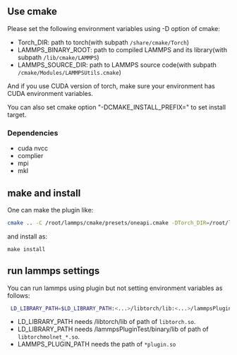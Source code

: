 ## Use cmake

Please set the following environment variables using -D option of cmake:

 - Torch_DIR: path to torch(with subpath `/share/cmake/Torch`)
 - LAMMPS_BINARY_ROOT: path to compiled LAMMPS and its library(with subpath `/lib/cmake/LAMMPS`)
 - LAMMPS_SOURCE_DIR: path to LAMMPS source code(with subpath `/cmake/Modules/LAMMPSUtils.cmake`) 

And if you use CUDA version of torch, make sure your environment has CUDA environment variables.

You can also set cmake option "-DCMAKE_INSTALL_PREFIX=<path>" to set install target.

### Dependencies

- cuda nvcc
- complier
- mpi
- mkl

## make and install

One can make the plugin like:
```bash 
cmake .. -C /root/lammps/cmake/presets/oneapi.cmake -DTorch_DIR=/root/libtorch/libtorch -DLAMMPS_BINARY_ROOT=/root/lammps/binary -DLAMMPS_SOURCE_DIR=/root/lammps -DCMAKE_INSTALL_PREFIX=../binary
```

and install as:
```
make install
```

## run lammps settings

You can run lammps using plugin but not setting environment variables as follows:
```bash
 LD_LIBRARY_PATH=$LD_LIBRARY_PATH:<...>/libtorch/lib:<...>/lammpsPluginTest/binary/lib/ LAMMPS_PLUGIN_PATH=<...>/binary/lib/torchmolnet_lmp lmp_mpi -in in.lammps > log.lammps
```

- LD_LIBRARY_PATH needs /libtorch/lib of path of `libtorch.so`.
- LD_LIBRARY_PATH needs /lammpsPluginTest/binary/lib of path of `libtorchmolnet_*.so`.
- LAMMPS_PLUGIN_PATH needs the path of `*plugin.so`
